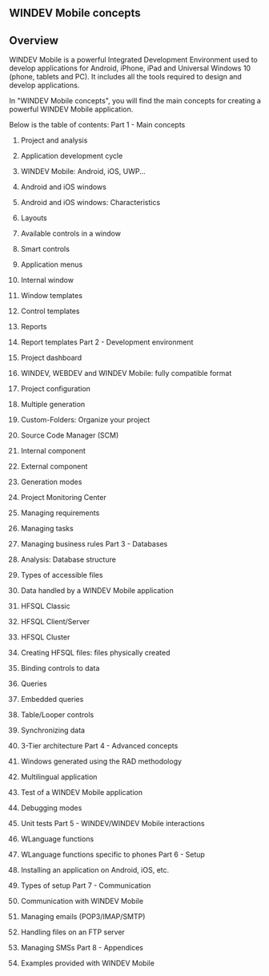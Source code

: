 
## WINDEV Mobile concepts
<a name="NOTE1"></a>
<a name="NOTE1_1"></a>


## Overview
<a name="overview_ELTTEXTE000044"></a>
WINDEV Mobile is a powerful Integrated Development Environment used to develop applications for Android, iPhone, iPad and Universal Windows 10 (phone, tablets and PC). It includes all the tools required to design and develop applications.

In "WINDEV Mobile concepts", you will find the main concepts for creating a powerful WINDEV Mobile application. 

Below is the table of contents: 
Part 1 - Main concepts

1. Project and analysis
2. Application development cycle
3. WINDEV Mobile: Android, iOS, UWP...
4. Android and iOS windows
5. Android and iOS windows: Characteristics
6. Layouts
7. Available controls in a window
8. Smart controls
9. Application menus
10. Internal window
11. Window templates
12. Control templates
13. Reports
14. Report templates
Part 2 - Development environment

1. Project dashboard
2. WINDEV, WEBDEV and WINDEV Mobile: fully compatible format
3. Project configuration
4. Multiple generation
5. Custom-Folders: Organize your project
6. Source Code Manager (SCM)
7. Internal component
8. External component
9. Generation modes
10. Project Monitoring Center
11. Managing requirements
12. Managing tasks
13. Managing business rules
Part 3 - Databases

1. Analysis: Database structure
2. Types of accessible files
3. Data handled by a WINDEV Mobile application
4. HFSQL Classic
5. HFSQL Client/Server 
6. HFSQL Cluster
7. Creating HFSQL files: files physically created
8. Binding controls to data
9. Queries
10. Embedded queries
11. Table/Looper controls
12. Synchronizing data
13. 3-Tier architecture
Part 4 - Advanced concepts

1. Windows generated using the RAD methodology 
2. Multilingual application
3. Test of a WINDEV Mobile application
4. Debugging modes
5. Unit tests
Part 5 - WINDEV/WINDEV Mobile interactions

1. WLanguage functions
2. WLanguage functions specific to phones
Part 6 - Setup

1. Installing an application on Android, iOS, etc.
2. Types of setup
Part 7 - Communication

1. Communication with WINDEV Mobile
2. Managing emails (POP3/IMAP/SMTP)
3. Handling files on an FTP server
4. Managing SMSs
Part 8 - Appendices

1. Examples provided with WINDEV Mobile
